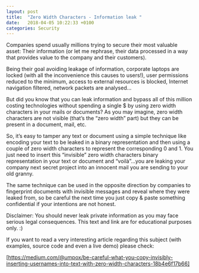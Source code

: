 ```yaml
---
layout: post
title:  "Zero Width Characters - Information leak "
date:   2018-04-05 10:22:33 +0100
categories: Security 
---
```


Companies spend usually millions trying to secure their most valuable asset: Their information (or let me rephrase, their data processed in a way that provides value to the company and their customers). 

Being their goal avoiding leakage of information, corporate laptops are locked (with all the inconvenience this causes to users!), user permissions reduced to the minimum, access to external resources is blocked, Internet navigation filtered, network packets are analysed…

But did you know that you can leak information and bypass all of this million costing technologies without spending a single $ by using zero width characters in your mails or documents? As you may imagine, zero width characters are not visible (that’s the “zero width” part) but they can be present in a document, mail, etc.

So, it’s easy to tamper any text or document using a simple technique like encoding your text to be leaked in a binary representation and then using a couple of zero width characters to represent the corresponding 0 and 1. You just need to insert this “invisible” zero width characters binary representation in your text or document and “voilà”…you are leaking your company next secret project into an innocent mail you are sending to your old granny.

The same technique can be used in the opposite direction by companies to fingerprint documents with invisible messages and reveal where they were leaked from, so be careful the next time you just copy & paste something confidential if your intentions are not honest. 

Disclaimer: You should never leak private information as you may face serious legal consequences. This text and link are for educational purposes only. :)

If you want to read a very interesting article regarding this subject (with examples, source code and even a live demo) please check:

[https://medium.com/@umpox/be-careful-what-you-copy-invisibly-inserting-usernames-into-text-with-zero-width-characters-18b4e6f17b66]
